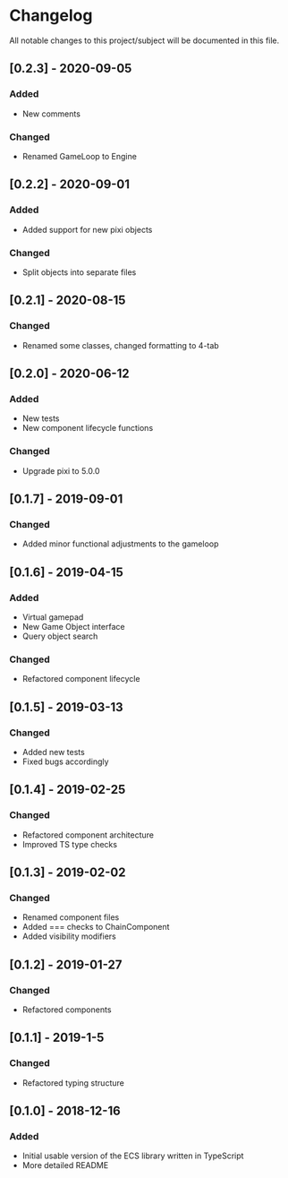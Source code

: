 # Changelog
All notable changes to this project/subject will be documented in this file.

## [0.2.3] - 2020-09-05
### Added
- New comments

### Changed
- Renamed GameLoop to Engine

## [0.2.2] - 2020-09-01
### Added
- Added support for new pixi objects

### Changed
- Split objects into separate files

## [0.2.1] - 2020-08-15
### Changed
- Renamed some classes, changed formatting to 4-tab

## [0.2.0] - 2020-06-12
### Added
- New tests
- New component lifecycle functions

### Changed
- Upgrade pixi to 5.0.0


## [0.1.7] - 2019-09-01
### Changed
- Added minor functional adjustments to the gameloop

## [0.1.6] - 2019-04-15
### Added
- Virtual gamepad
- New Game Object interface
- Query object search

### Changed
- Refactored component lifecycle

## [0.1.5] - 2019-03-13
### Changed
- Added new tests
- Fixed bugs accordingly 

## [0.1.4] - 2019-02-25
### Changed
- Refactored component architecture
- Improved TS type checks

## [0.1.3] - 2019-02-02
### Changed
- Renamed component files
- Added === checks to ChainComponent
- Added visibility modifiers

## [0.1.2] - 2019-01-27
### Changed
- Refactored components


## [0.1.1] - 2019-1-5
### Changed
- Refactored typing structure


## [0.1.0] - 2018-12-16
### Added
- Initial usable version of the ECS library written in TypeScript
- More detailed README
